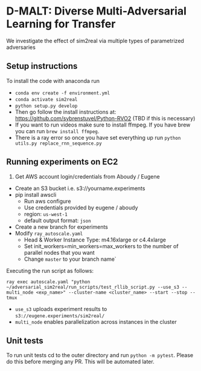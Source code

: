 # D-MALT: Diverse Multi-Adversarial Learning for Transfer
We investigate the effect of sim2real via multiple types of parametrized adversaries

## Setup instructions
To install the code with anaconda run 
- `conda env create -f environment.yml`
- `conda activate sim2real`
- `python setup.py develop` 
- Then go follow the install instructions at: https://github.com/sybrenstuvel/Python-RVO2 (TBD if this is necessary)
- If you want to run videos make sure to install ffmpeg. If you have brew you can run `brew install ffmpeg`.
- There is a ray error so once you have set everything up run `python utils.py replace_rnn_sequence.py`

## Running experiments on EC2
1. Get AWS account login/credentials from Aboudy / Eugene
- Create an S3 bucket i.e. s3://yourname.experiments
- pip install awscli
    - Run aws configure
    - Use credentials provided by eugene / aboudy
    - region: `us-west-1`
    - default output format: `json`
- Create a new branch for experiments
- Modify `ray_autoscale.yaml`
    - Head & Worker Instance Type: m4.16xlarge or c4.4xlarge
    - Set init_workers=min_workers=max_workers to the number of parallel nodes that you want
    - Change `master` to your branch name`

Executing the run script as follows:

`ray exec autoscale.yaml "python ~/adversarial_sim2real/run_scripts/test_rllib_script.py --use_s3 --multi_node <exp_name>" --cluster-name <cluster_name> --start --stop --tmux`

- `use_s3` uploads experiment results to `s3://eugene.experiments/sim2real/`
- `multi_node` enables parallelization across instances in the cluster

## Unit tests
To run unit tests cd to the outer directory and run `python -m pytest`. Please do this before
merging any PR. This will be automated later.